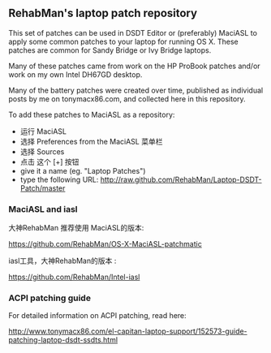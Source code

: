 ## RehabMan's laptop patch repository

This set of patches can be used in DSDT Editor or (preferably) MaciASL to apply
some common patches to your laptop for running OS X.  These patches are common
for Sandy Bridge or Ivy Bridge laptops.

Many of these patches came from work on the HP ProBook patches and/or work on my
own Intel DH67GD desktop.

Many of the battery patches were created over time, published as individual posts 
by me on tonymacx86.com, and collected here in this repository.

To add these patches to MaciASL as a repository:
- 运行 MaciASL
- 选择 Preferences from the MaciASL 菜单栏
- 选择 Sources
- 点击 这个 [+] 按钮
- give it a name (eg. "Laptop Patches")
- type the following URL: http://raw.github.com/RehabMan/Laptop-DSDT-Patch/master


### MaciASL and iasl

大神RehabMan 推荐使用 MaciASL的版本: 

https://github.com/RehabMan/OS-X-MaciASL-patchmatic

iasl工具，大神RehabMan的版本  :

https://github.com/RehabMan/Intel-iasl


### ACPI patching guide

For detailed information on ACPI patching, read here:

http://www.tonymacx86.com/el-capitan-laptop-support/152573-guide-patching-laptop-dsdt-ssdts.html

